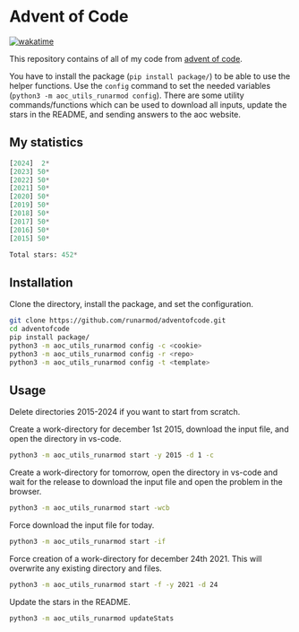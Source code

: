 # Advent of Code

[![wakatime](https://wakatime.com/badge/user/4196dd87-492b-41f6-b435-4745a3d9200d/project/e525481b-ae87-4c3d-8306-fdc04898c825.svg)](https://wakatime.com/badge/user/4196dd87-492b-41f6-b435-4745a3d9200d/project/e525481b-ae87-4c3d-8306-fdc04898c825)

This repository contains of all of my code from [advent of code](https://adventofcode.com/).

You have to install the package (`pip install package/`) to be able to use the helper functions. Use the `config` command to set the needed variables (`python3 -m aoc_utils_runarmod config`). There are some utility commands/functions which can be used to download all inputs, update the stars in the README, and sending answers to the aoc website.

## My statistics

<!-- START STATS -->
```py
[2024]  2*
[2023] 50*
[2022] 50*
[2021] 50*
[2020] 50*
[2019] 50*
[2018] 50*
[2017] 50*
[2016] 50*
[2015] 50*

Total stars: 452*
```
<!-- END STATS -->

## Installation

Clone the directory, install the package, and set the configuration.

```bash
git clone https://github.com/runarmod/adventofcode.git
cd adventofcode
pip install package/
python3 -m aoc_utils_runarmod config -c <cookie>
python3 -m aoc_utils_runarmod config -r <repo>
python3 -m aoc_utils_runarmod config -t <template>
```

## Usage

Delete directories 2015-2024 if you want to start from scratch.

Create a work-directory for december 1st 2015, download the input file, and open the directory in vs-code.

```bash
python3 -m aoc_utils_runarmod start -y 2015 -d 1 -c
```

Create a work-directory for tomorrow, open the directory in vs-code and wait for the release to download the input file and open the problem in the browser.

```bash
python3 -m aoc_utils_runarmod start -wcb
```

Force download the input file for today.

```bash
python3 -m aoc_utils_runarmod start -if
```

Force creation of a work-directory for december 24th 2021. This will overwrite any existing directory and files.

```bash
python3 -m aoc_utils_runarmod start -f -y 2021 -d 24
```

Update the stars in the README.

```bash
python3 -m aoc_utils_runarmod updateStats
```
